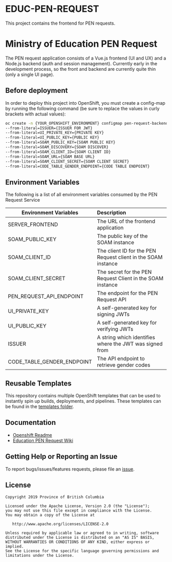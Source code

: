 # EDUC-PEN-REQUEST
This project contains the frontend for PEN requests. 

# Ministry of Education PEN Request
The PEN request application consists of a Vue.js frontend (UI and UX) and a Node.js backend (auth and session management). Currently early in the development process, so the front and backend are currently quite thin (only a single UI page).

## Before deployment
In order to deploy this project into OpenShift, you must create a config-map by running the following command (be sure to replace the values in curly brackets with actual values):
``` sh
oc create -n {YOUR_OPENSHIFT_ENVIRONMENT} configmap pen-request-backend-config-map 
--from-literal=ISSUER={ISSUER FOR JWT} 
--from-literal=UI_PRIVATE_KEY={PRIVATE KEY} 
--from-literal=UI_PUBLIC_KEY={PUBLIC KEY} 
--from-literal=SOAM_PUBLIC_KEY={SOAM PUBLIC KEY} 
--from-literal=SOAM_DISCOVERY={SOAM DISCOVER} 
--from-literal=SOAM_CLIENT_ID={SOAM CLIENT ID} 
--from-literal=SOAM_URL={SOAM BASE URL} 
--from-literal=SOAM_CLIENT_SECRET={SOAM CLIENT SECRET}
--from-literal=CODE_TABLE_GENDER_ENDPOINT={CODE TABLE ENDPOINT}
```

## Environment Variables
The following is a list of all environment variables consumed by the PEN Request Service

| Environment Variables      | Description                                                      |
|----------------------------|:-----------------------------------------------------------------|
| SERVER_FRONTEND            | The URL of the frontend application                              |
| SOAM_PUBLIC_KEY            | The public key of the SOAM instance                              |
| SOAM_CLIENT_ID             | The client ID for the PEN Request client in the SOAM instance    |
| SOAM_CLIENT_SECRET         | The secret for the PEN Request Client in the SOAM instance       |
| PEN_REQUEST_API_ENDPOINT   | The endpoint for the PEN Request API                             |
| UI_PRIVATE_KEY             | A self-generated key for signing JWTs                            |
| UI_PUBLIC_KEY              | A self-generated key for verifying JWTs                          |
| ISSUER                     | A string which identifies where the JWT was signed from          |
| CODE_TABLE_GENDER_ENDPOINT | The API endpoint to retrieve gender codes                        |

## Reusable Templates
This repository contains multiple OpenShift templates that can be used to instantly spin up builds, deployments, and pipelines. These templates can be found in the [templates folder](https://github.com/bcgov/EDUC-PEN-REQUEST/tree/master/tools/templates).

## Documentation

* [Openshift Readme](openshift/README.md)
* [Education PEN Request Wiki](https://github.com/bcgov/EDUC-PEN-REQUEST/wiki)

## Getting Help or Reporting an Issue

To report bugs/issues/features requests, please file an [issue](https://github.com/bcgov/EDUC-PEN-REQUEST/issues).

## License

    Copyright 2019 Province of British Columbia

    Licensed under the Apache License, Version 2.0 (the "License");
    you may not use this file except in compliance with the License.
    You may obtain a copy of the License at

       http://www.apache.org/licenses/LICENSE-2.0

    Unless required by applicable law or agreed to in writing, software
    distributed under the License is distributed on an "AS IS" BASIS,
    WITHOUT WARRANTIES OR CONDITIONS OF ANY KIND, either express or implied.
    See the License for the specific language governing permissions and
    limitations under the License.
